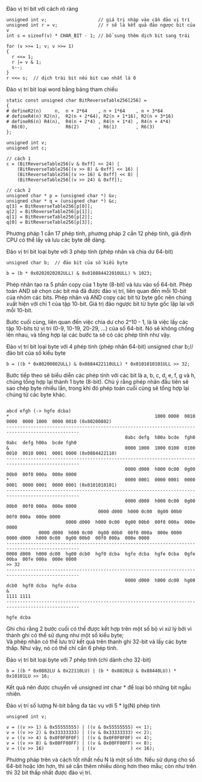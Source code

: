 Đảo vị trí bit với cách rõ ràng
```
unsigned int v;                   // giá trị nhập vào cần đảo vị trí
unsigned int r = v;               // r sẽ là kết quả đảo ngược bit của v
int s = sizeof(v) * CHAR_BIT - 1; // bổ sung thêm dịch bit sang trái

for (v >>= 1; v; v >>= 1)
{
  r <<= 1;
  r |= v & 1;
  s--;
}
r <<= s;  // dịch trái bit nếu bit cao nhất là 0
```
Đảo vị trí bit loại word bằng bảng tham chiếu
```
static const unsigned char BitReverseTable256[256] =
{
# defineR2(n)     n,  n + 2*64    , n + 1*64    , n + 3*64
# defineR4(n) R2(n),  R2(n + 2*64), R2(n + 1*16), R2(n + 3*16)
# defineR6(n) R4(n),  R4(n + 2*4) , R4(n + 1*4) , R4(n + 4*4)
  R6(0),              R6(2)       , R6(1)       , R6(3)
};

unsigned int v;
unsigned int c;

// cách 1
c = (BitReverseTable256[v & 0xff] << 24) |
    (BitReverseTable256[(v >> 8) & 0xff] << 16) |
    (BitReverseTable256[(v >> 16) & 0xff] << 8) |
    (BitReverseTable256[(v >> 24) & 0xff]);

// cách 2
unsigned char * p = (unsigned char *) &v;
unsigned char * q = (unsigned char *) &c;
q[3] = BitReverseTable256[p[0]];
q[2] = BitReverseTable256[p[1]];
q[1] = BitReverseTable256[p[2]];
q[0] = BitReverseTable256[p[3]];
```
Phương pháp 1 cần 17 phép tính, phương pháp 2 cần 12 phép tính, giả định CPU có thể lấy và lưu các byte dễ dàng.

Đảo vị trí bit loại byte với 3 phép tính (phép nhân và chia dư 64-bit)
```
unsigned char b;  // đảo bit của số kiểu byte

b = (b * 0x0202020202ULL) & 0x010884422010ULL) % 1023;
```
Phép nhân tạo ra 5 phần copy của 1 byte (8-bit) và lưu vào số 64-bit. Phép toán AND sẽ chọn các bit mà đã được đảo vị trí, liên quan đến mỗi 10-bit của nhóm các bits. Phép nhân và AND copy các bit từ byte gốc nên chúng xuất hiện với chỉ 1 của tập 10-bit. Giá trị đảo ngược bit từ byte gốc lặp lại với mỗi 10-bit.  

Bước cuối cùng, liên quan đến việc chia dư cho 2^10 - 1, là là việc lấy các tập 10-bits từ vị trí (0-9, 10-19, 20-29, ...) của số 64-bit. Nó sẽ không chồng lên nhau, và tổng hợp lại các bước ta sẽ có các phép tính như vậy.

Đảo vị trí bit loại byte với 4 phép tính (phép nhân 64-bit)
unsigned char b;// đảo bit của số kiểu byte
```
b = ((b * 0x80200802ULL) & 0x0884422110ULL) * 0x0101010101ULL >> 32;
```
Bước tiếp theo sẽ biểu diễn các phép tính với các bit là a, b, c, d, e, f, g và h, chúng tổng hợp lại thành 1 byte (8-bit). Chú ý rằng phép nhân đầu tiên sẽ sao chép byte nhiều lần, trong khi đó phép toán cuối cùng sẽ tổng hợp lại chúng từ các byte khác.
```
                                                                                        abcd efgh (-> hgfe dcba)
*                                                      1000 0000  0010 0000  0000 1000  0000 0010 (0x80200802)
-------------------------------------------------------------------------------------------------
                                            0abc defg  h00a bcde  fgh0 0abc  defg h00a  bcde fgh0
&                                           0000 1000  1000 0100  0100 0010  0010 0001  0001 0000 (0x0884422110)
-------------------------------------------------------------------------------------------------
                                            0000 d000  h000 0c00  0g00 00b0  00f0 000a  000e 0000
*                                           0000 0001  0000 0001  0000 0001  0000 0001  0000 0001 (0x0101010101)
-------------------------------------------------------------------------------------------------
                                            0000 d000  h000 0c00  0g00 00b0  00f0 000a  000e 0000
                                  0000 d000  h000 0c00  0g00 00b0  00f0 000a  000e 0000
                      0000 d000  h000 0c00  0g00 00b0  00f0 000a  000e 0000
            0000 d000  h000 0c00  0g00 00b0  00f0 000a  000e 0000
0000 d000  h000 0c00  0g00 00b0  00f0 000a  000e 0000
-------------------------------------------------------------------------------------------------
0000 d000  h000 dc00  hg00 dcb0  hgf0 dcba  hgfe dcba  hgfe 0cba  0gfe 00ba  00fe 000a  000e 0000
>> 32
-------------------------------------------------------------------------------------------------
                                            0000 d000  h000 dc00  hg00 dcb0  hgf0 dcba  hgfe dcba  
&                                                                                       1111 1111
-------------------------------------------------------------------------------------------------
                                                                                        hgfe dcba
```
Ghi chú rằng 2 bước cuối có thể được kết hợp trên một số bộ vi xử lý bởi vì thành ghi có thể sử dụng như một số kiểu byte;  
Và phép nhân có thể lưu trữ kết quả trên thanh ghi 32-bit và lấy các byte thấp. Như vậy, nó có thể chỉ cần 6 phép tính.

Đảo vị trí bit loại byte với 7 phép tính (chỉ dành cho 32-bit)
```
b = ((b * 0x0802LU & 0x22110LU) | (b * 0x8020LU & 0x88440LU)) * 0x10101LU >> 16;
```
Kết quả nên được chuyển về unsigned int char * để loại bỏ những bit ngẫu nhiên.

Đảo vị trí số lượng N-bit bằng đa tác vụ với 5 * lg(N) phép tính
```
unsigned int v;

v = ((v >> 1) & 0x55555555) | ((v & 0x55555555) << 1);
v = ((v >> 2) & 0x33333333) | ((v & 0x33333333) << 2);
v = ((v >> 4) & 0x0F0F0F0F) | ((v & 0x0F0F0F0F) << 4);
v = ((v >> 8) & 0x00FF00FF) | ((v & 0x00FF00FF) << 8);
v = ((v >> 16)            ) | ((v             ) << 16);
```
Phương pháp trên và cách tốt nhất nếu N là một số lớn. Nếu sử dụng cho số 64-bit hoặc lớn hơn, thì sẽ cần thêm nhiều dòng hơn theo mẫu; còn như trên thì 32 bit thấp nhất được đảo vị trí.
